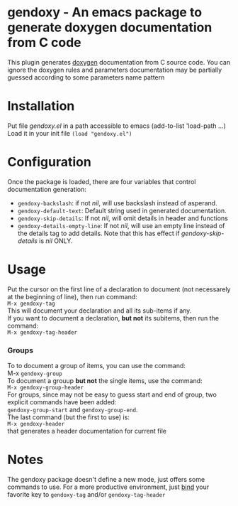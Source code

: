 # gendoxy - An emacs package to generate doxygen documentation from C code
This plugin generates [doxygen](http://doxygen.org "dox") documentation from
C source code. You can ignore the doxygen rules and parameters documentation
may be partially guessed according to some parameters name pattern

# Installation
Put file _gendoxy.el_ in a path accessible to emacs (add-to-list 'load-path ...)   
Load it in your init file `(load "gendoxy.el")`

# Configuration
Once the package is loaded, there are four variables that control documentation generation:
* `gendoxy-backslash`: if not _nil_, will use backslash instead of asperand.
* `gendoxy-default-text`: Default string used in generated documentation.
* `gendoxy-skip-details`: If not _nil_, will omit details in header and functions
* `gendoxy-details-empty-line`: If not _nil_, will use an empty line instead of 
the details tag to add details. Note that this has effect
if _gendoxy-skip-details_ is _nil_ ONLY.

# Usage
Put the cursor on the first line of a declaration to document (not necessarely at the beginning of line), then run command:   
`M-x gendoxy-tag`   
This will document your declaration and all its sub-items if any.   
If you want to document a declaration, __but not__ its subitems, then run the command:   
`M-x gendoxy-tag-header`

### Groups
To to document a group of items, you can use the command:   
M-x `gendoxy-group`   
To document a grouup __but not__ the single items, use the command:   
`M-x gendoxy-group-header`   
For groups, since may not be easy to guess start and end of group, two explicit commands have been added:   
`gendoxy-group-start` and `gendoxy-group-end`.   
The last command (but the first to use) is:   
`M-x gendoxy-header`   
that generates a header documentation for current file

# Notes
The gendoxy package doesn't define a new mode, just offers some commands to use.
For a more productive environment, just
[bind](https://www.gnu.org/software/emacs/manual/html_node/emacs/Key-Bindings.html)
your favorite key to `gendoxy-tag` and/or `gendoxy-tag-header`

